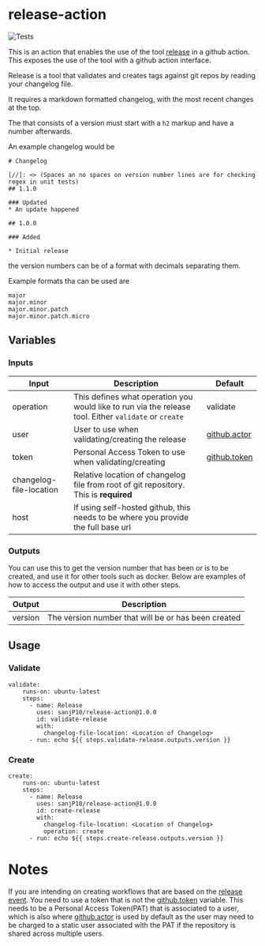 # release-action

![Tests](https://github.com/sanjP10/release-action/workflows/Tests/badge.svg?branch=master)

This is an action that enables the use of the tool [release](https://github.com/sanjP10/release) in a github action.
This exposes the use of the tool with a github action interface.

Release is a tool that validates and creates tags against git repos by reading your changelog file.

It requires a markdown formatted changelog, with the most recent changes at the top.

The that consists of a version must start with a `h2` markup and have a number afterwards.

An example changelog would be

```
# Changelog

[//]: <> (Spaces an no spaces on version number lines are for checking regex in unit tests)
## 1.1.0

### Updated
* An update happened

## 1.0.0

### Added

* Initial release

```

the version numbers can be of a format with decimals separating them.

Example formats tha can be used are

```
major
major.minor
major.minor.patch
major.minor.patch.micro
```

## Variables

### Inputs

| Input                   | Description                                                                                           | Default  |
| ----------------------- |-------------------------------------------------------------------------------------------------------| --------|
| operation               | This defines what operation you would like to run via the release tool. Either `validate` or `create` | validate |
| user                    | User to use when validating/creating the release                                                      | [github.actor](https://docs.github.com/en/actions/reference/context-and-expression-syntax-for-github-actions#github-context) |
| token                   | Personal Access Token to use when validating/creating                                                 | [github.token](https://docs.github.com/en/actions/reference/context-and-expression-syntax-for-github-actions#github-context) |
| changelog-file-location | Relative location of changelog file from root of git repository. This is **required**                 |          |
| host                    | If using self-hosted github, this needs to be where you provide the full base url                     |          |

### Outputs
You can use this to get the version number that has been or is to be created, and use it for other tools such as docker.
Below are examples of how to access the output and use it with other steps.

| Output        | Description                                         |
| ------------- | --------------------------------------------------- |
| version       | The version number that will be or has been created |

## Usage

### Validate
```
validate:
    runs-on: ubuntu-latest
    steps:
      - name: Release
        uses: sanjP10/release-action@1.0.0
        id: validate-release
        with:
          changelog-file-location: <Location of Changelog>
      - run: echo ${{ steps.validate-release.outputs.version }}
```

### Create
```
create:
    runs-on: ubuntu-latest
    steps:
      - name: Release
        uses: sanjP10/release-action@1.0.0
        id: create-release
        with:
          changelog-file-location: <Location of Changelog>
          operation: create
      - run: echo ${{ steps.create-release.outputs.version }}
```

# Notes

If you are intending on creating workflows that are based on the [release event](https://docs.github.com/en/actions/reference/events-that-trigger-workflows#release).
You need to use a token that is not the [github.token](https://docs.github.com/en/actions/reference/context-and-expression-syntax-for-github-actions#github-context) variable.
This needs to be a Personal Access Token(PAT) that is associated to a user, which is also where [github.actor](https://docs.github.com/en/actions/reference/context-and-expression-syntax-for-github-actions#github-context) is used by default as the user may need to be charged to a static user associated with the PAT if the repository is shared across multiple users.
